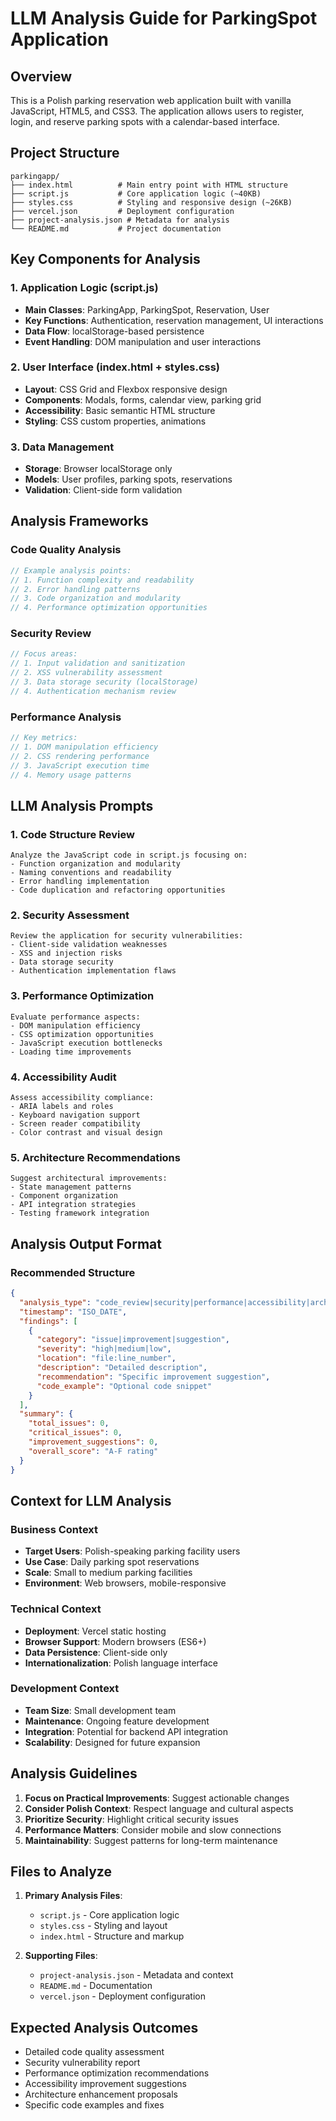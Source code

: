 # LLM Analysis Guide for ParkingSpot Application

## Overview
This is a Polish parking reservation web application built with vanilla JavaScript, HTML5, and CSS3. The application allows users to register, login, and reserve parking spots with a calendar-based interface.

## Project Structure
```
parkingapp/
├── index.html          # Main entry point with HTML structure
├── script.js           # Core application logic (~40KB)
├── styles.css          # Styling and responsive design (~26KB)
├── vercel.json         # Deployment configuration
├── project-analysis.json # Metadata for analysis
└── README.md           # Project documentation
```

## Key Components for Analysis

### 1. Application Logic (script.js)
- **Main Classes**: ParkingApp, ParkingSpot, Reservation, User
- **Key Functions**: Authentication, reservation management, UI interactions
- **Data Flow**: localStorage-based persistence
- **Event Handling**: DOM manipulation and user interactions

### 2. User Interface (index.html + styles.css)
- **Layout**: CSS Grid and Flexbox responsive design
- **Components**: Modals, forms, calendar view, parking grid
- **Accessibility**: Basic semantic HTML structure
- **Styling**: CSS custom properties, animations

### 3. Data Management
- **Storage**: Browser localStorage only
- **Models**: User profiles, parking spots, reservations
- **Validation**: Client-side form validation

## Analysis Frameworks

### Code Quality Analysis
```javascript
// Example analysis points:
// 1. Function complexity and readability
// 2. Error handling patterns
// 3. Code organization and modularity
// 4. Performance optimization opportunities
```

### Security Review
```javascript
// Focus areas:
// 1. Input validation and sanitization
// 2. XSS vulnerability assessment
// 3. Data storage security (localStorage)
// 4. Authentication mechanism review
```

### Performance Analysis
```javascript
// Key metrics:
// 1. DOM manipulation efficiency
// 2. CSS rendering performance
// 3. JavaScript execution time
// 4. Memory usage patterns
```

## LLM Analysis Prompts

### 1. Code Structure Review
```
Analyze the JavaScript code in script.js focusing on:
- Function organization and modularity
- Naming conventions and readability
- Error handling implementation
- Code duplication and refactoring opportunities
```

### 2. Security Assessment
```
Review the application for security vulnerabilities:
- Client-side validation weaknesses
- XSS and injection risks
- Data storage security
- Authentication implementation flaws
```

### 3. Performance Optimization
```
Evaluate performance aspects:
- DOM manipulation efficiency
- CSS optimization opportunities
- JavaScript execution bottlenecks
- Loading time improvements
```

### 4. Accessibility Audit
```
Assess accessibility compliance:
- ARIA labels and roles
- Keyboard navigation support
- Screen reader compatibility
- Color contrast and visual design
```

### 5. Architecture Recommendations
```
Suggest architectural improvements:
- State management patterns
- Component organization
- API integration strategies
- Testing framework integration
```

## Analysis Output Format

### Recommended Structure
```json
{
  "analysis_type": "code_review|security|performance|accessibility|architecture",
  "timestamp": "ISO_DATE",
  "findings": [
    {
      "category": "issue|improvement|suggestion",
      "severity": "high|medium|low",
      "location": "file:line_number",
      "description": "Detailed description",
      "recommendation": "Specific improvement suggestion",
      "code_example": "Optional code snippet"
    }
  ],
  "summary": {
    "total_issues": 0,
    "critical_issues": 0,
    "improvement_suggestions": 0,
    "overall_score": "A-F rating"
  }
}
```

## Context for LLM Analysis

### Business Context
- **Target Users**: Polish-speaking parking facility users
- **Use Case**: Daily parking spot reservations
- **Scale**: Small to medium parking facilities
- **Environment**: Web browsers, mobile-responsive

### Technical Context
- **Deployment**: Vercel static hosting
- **Browser Support**: Modern browsers (ES6+)
- **Data Persistence**: Client-side only
- **Internationalization**: Polish language interface

### Development Context
- **Team Size**: Small development team
- **Maintenance**: Ongoing feature development
- **Integration**: Potential for backend API integration
- **Scalability**: Designed for future expansion

## Analysis Guidelines

1. **Focus on Practical Improvements**: Suggest actionable changes
2. **Consider Polish Context**: Respect language and cultural aspects
3. **Prioritize Security**: Highlight critical security issues
4. **Performance Matters**: Consider mobile and slow connections
5. **Maintainability**: Suggest patterns for long-term maintenance

## Files to Analyze

1. **Primary Analysis Files**:
   - `script.js` - Core application logic
   - `styles.css` - Styling and layout
   - `index.html` - Structure and markup

2. **Supporting Files**:
   - `project-analysis.json` - Metadata and context
   - `README.md` - Documentation
   - `vercel.json` - Deployment configuration

## Expected Analysis Outcomes

- Detailed code quality assessment
- Security vulnerability report
- Performance optimization recommendations
- Accessibility improvement suggestions
- Architecture enhancement proposals
- Specific code examples and fixes
